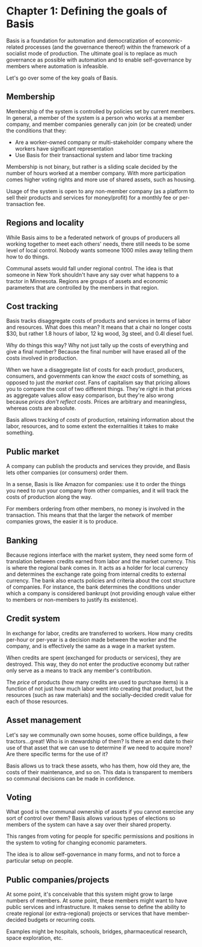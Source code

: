 # Chapter 1: Defining the goals of Basis

Basis is a foundation for automation and democratization of economic-related processes (and the governance thereof) within the framework of a socialist mode of production. The ultimate goal is to replace as much governance as possible with automation and to enable self-governance by members where automation is infeasible.

Let's go over some of the key goals of Basis.

## Membership

Membership of the system is controlled by policies set by current members. In general, a member of the system is a person who works at a member company, and member companies generally can join (or be created) under the conditions that they:

- Are a worker-owned company or multi-stakeholder company where the workers have significant representation
- Use Basis for their transactional system and labor time tracking

Membership is not binary, but rather is a sliding scale decided by the number of hours worked at a member company. With more participation comes higher voting rights and more use of shared assets, such as housing.

Usage of the system is open to any non-member company (as a platform to sell their products and services for money/profit) for a monthly fee or per-transaction fee.

## Regions and locality

While Basis aims to be a federated network of groups of producers all working together to meet each others' needs, there still needs to be some level of local control. Nobody wants someone 1000 miles away telling them how to do things.

Communal assets would fall under regional control. The idea is that someone in New York shouldn't have any say over what happens to a tractor in Minnesota. Regions are groups of assets and economic parameters that are controlled by the members in that region.

## Cost tracking

Basis tracks disaggregate costs of products and services in terms of labor and resources. What does this mean? It means that a chair no longer costs $30, but rather 1.8 hours of labor, 12 kg wood, 3g steel, and 0.4l diesel fuel.

Why do things this way? Why not just tally up the costs of everything and give a final number? Because the final number will have erased all of the costs involved in production.

When we have a disaggregate list of costs for each product, producers, consumers, and governments can know the *exact* costs of something, as opposed to just *the market cost*. Fans of capitalism say that pricing allows you to compare the cost of two different things. They're right in that prices as aggregate values allow easy comparison, but they're also wrong because *prices don't reflect costs*. Prices are arbitrary and meaningless, whereas costs are absolute.

Basis allows tracking of *costs* of production, retaining information about the labor, resources, and to some extent the externalities it takes to make something.

## Public market

A company can publish the products and services they provide, and Basis lets other companies (or consumers) order them.

In a sense, Basis is like Amazon for companies: use it to order the things you need to run your company from other companies, and it will track the costs of production along the way.

For members ordering from other members, no money is involved in the transaction. This means that that the larger the network of member companies grows, the easier it is to produce.

## Banking

Because regions interface with the market system, they need some form of translation between credits earned from labor and the market currency. This is where the regional bank comes in. It acts as a holder for local currency and determines the exchange rate going from internal credits to external currency. The bank also enacts policies and criteria about the cost structure of companies. For instance, the bank determines the conditions under which a company is considered bankrupt (not providing enough value either to members or non-members to justify its existence).

## Credit system

In exchange for labor, credits are transferred to workers. How many credits per-hour or per-year is a decision made between the worker and the company, and is effectively the same as a wage in a market system.

When credits are spent (exchanged for products or services), they are destroyed. This way, they do not enter the productive economy but rather only serve as a means to track any member's contribution.

The *price* of products (how many credits are used to purchase items) is a function of not just how much labor went into creating that product, but the resources (such as raw materials) and the socially-decided credit value for each of those resources.

## Asset management

Let's say we communally own some houses, some office buildings, a few tractors...great! Who is in stewardship of them? Is there an end date to their use of that asset that we can use to determine if we need to acquire more? Are there specific terms for the use of it?

Basis allows us to track these assets, who has them, how old they are, the costs of their maintenance, and so on. This data is transparent to members so communal decisions can be made in confidence.

## Voting

What good is the communal ownership of assets if you cannot exercise any sort of control over them? Basis allows various types of elections so members of the system can have a say over their shared property.

This ranges from voting for people for specific permissions and positions in the system to voting for changing economic parameters.

The idea is to allow self-governance in many forms, and not to force a particular setup on people.

## Public companies/projects

At some point, it's conceivable that this system might grow to large numbers of members. At some point, these members might want to have public services and infrastructure. It makes sense to define the ability to create regional (or extra-regional) projects or services that have member-decided budgets or recurring costs.

Examples might be hospitals, schools, bridges, pharmaceutical research, space exploration, etc.

